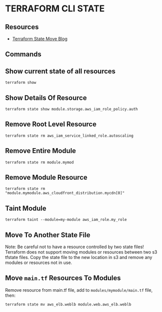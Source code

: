 # TERRAFORM CLI STATE

## Resources
- [Terraform State Move Blog](https://ryaneschinger.com/blog/terraform-state-move/)

## Commands

## Show current state of all resources

`terraform show`

## Show Details Of Resource

`terraform state show module.storage.aws_iam_role_policy.auth`

## Remove Root Level Resource

`terraform state rm aws_iam_service_linked_role.autoscaling`

## Remove Entire Module

`terraform state rm module.mymod`

## Remove Module Resource

`terraform state rm "module.mymodule.aws_cloudfront_distribution.mycdn[0]"`

## Taint Module

`terraform taint --module=my-module aws_iam_role.my_role`

## Move To Another State File

Note: Be careful not to have a resource controlled by two state files!
Terraform does not support moving modules or resources between two s3 tfstate
files. Copy the state file to the new location in s3 and remove any modules
or resources not in use.

## Move `main.tf` Resources To Modules

Remove resource from main.tf file, add to `modules/mymodule/main.tf` file, then:

`terraform state mv aws_elb.weblb module.web.aws_elb.weblb`
